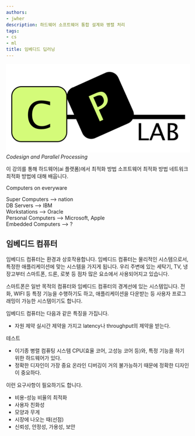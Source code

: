 ```yaml
---
authors:
- jwher
description: 하드웨어 소프트웨어 통합 설계와 병렬 처리
tags:
- cs
- ml
title: 임베디드 딥러닝
---
```


[![embedded-deep-learning](/img/logos/cap_logo.png)](/categories/ml/embedded-deep-learning/)  
*Codesign and Parallel Processing*

<!--truncate-->

이 강의를 통해 하드웨어(ai 플랫폼)에서 최적화 방법
소프트웨어 최적화 방법 네트워크 최적화 방법에 대해 배웁니다.

Computers on everyware

Super Computers         --> nation  
DB Servers              --> IBM  
Workstations            --> Oracle  
Personal Computers      --> Microsoft, Apple  
Embedded Computers      --> ?  

## 임베디드 컴퓨터
임베디드 컴퓨터는 환경과 상호작용합니다.
임베디드 컴퓨터는 물리적인 시스템으로서, 특정한 애플리케이션에 맞는 시스템을 가지게 됩니다.
우리 주변에 있는 세탁기, TV, 냉장고부터 스마트폰, 드론, 로봇 등 점차 많은 요소에서 사용되어지고 있습니다.

스마트폰은 일반 목적의 컴퓨터와 임베디드 컴퓨터의 경계선에 있는 시스템입니다.
전화, WIFI 등 특정 기능을 수행하기도 하고, 애플리케이션을 다운받는 등 사용자 프로그래밍이 가능한 시스템이기도 합니다.

임베디드 컴퓨터는 다음과 같은 특징을 가집니다.
- 자원 제약
실시간 제약을 가지고 latency나 throughput의 제약을 받는다.

<Preview text="테스트" src="/categories/ml/embedded-deep-learning/general/performance-metric" id="latency"/>
테스트

- 이기종 병렬 컴퓨팅 시스템
CPU(효율 코어, 고성능 코어 등)와, 특정 기능을 하기 위한 하드웨어가 있다.
- 정확한 디자인이 가장 중요
온라인 디버깅이 거의 불가능하기 때문에 정확한 디자인이 중요하다.

이런 요구사항이 필요하기도 합니다.
- 비용-성능 비율의 최적화
- 사용자 친화성
- 모양과 무게
- 시장에 나오는 때(선점)
- 신뢰성, 안정성, 가용성, 보안

<!-- (arithmetic-intensity) -->

<!-- ## 활성 함수
*Activation Function*

sigmoid, tanh, ReLU

Leaky ReLU, Swish(non linear)

<pre>
NOTE

non-linear func의 ReLU 교체

knowledge distillation(teacher-student)
</pre>

Pooling, FC layer

연산 강도가 낮아서 메모리 병목이 더 큼.

## 역전파
*Back Propagation*

학습을 잘 하지 않지만, embedded training을 할때 의미가 있음
conv할때 180 회전, 메모리 레이아웃...

* nvidia gpu와 가속기(NPU) 차이
* gpu 최적화시 10~100배 성능 차이(cuda book)
* 벤더에서 제공하는 최적화 API(tensor rt) -->
